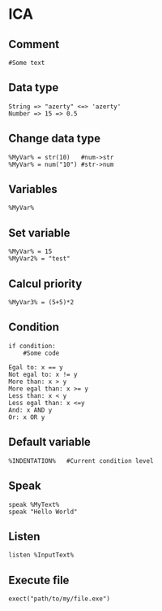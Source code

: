 # ICA

## Comment
	#Some text

## Data type
	String => "azerty" <=> 'azerty'
	Number => 15 => 0.5

## Change data type
	%MyVar% = str(10)	#num->str
	%MyVar% = num("10")	#str->num

## Variables
	%MyVar%

## Set variable
	%MyVar% = 15
	%MyVar2% = "test"

## Calcul priority
	%MyVar3% = (5+5)*2

## Condition
	if condition:
		#Some code

	Egal to: x == y
	Not egal to: x != y
	More than: x > y
	More egal than: x >= y
	Less than: x < y
	Less egal than: x <=y
	And: x AND y
	Or: x OR y

## Default variable
	%INDENTATION%	#Current condition level

## Speak
	speak %MyText%
	speak "Hello World"

## Listen
	listen %InputText%

## Execute file
	exect("path/to/my/file.exe")